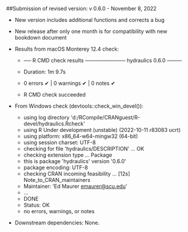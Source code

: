 ##Submission of revised version: v 0.6.0 - November 8, 2022

* New version includes additional functions and corrects a bug
* New release after only one month is for compatibility with new bookdown document

* Results from macOS Monterey 12.4 check:

  + ── R CMD check results ─────────── hydraulics 0.6.0 ────
  + Duration: 1m 9.7s

  + 0 errors ✔ | 0 warnings ✔ | 0 notes ✔

  + R CMD check succeeded
  
* From Windows check (devtools::check_win_devel()): 
  
  + using log directory 'd:/RCompile/CRANguest/R-devel/hydraulics.Rcheck'
  + using R Under development (unstable) (2022-10-11 r83083 ucrt)
  + using platform: x86_64-w64-mingw32 (64-bit)
  + using session charset: UTF-8
  + checking for file 'hydraulics/DESCRIPTION' ... OK
  + checking extension type ... Package
  + this is package 'hydraulics' version '0.6.0'
  + package encoding: UTF-8
  + checking CRAN incoming feasibility ... [12s] Note_to_CRAN_maintainers
  + Maintainer: 'Ed Maurer <emaurer@scu.edu>'
  + ...
  + DONE
  + Status: OK
  + no errors, warnings, or notes

* Downstream dependencies: None.
